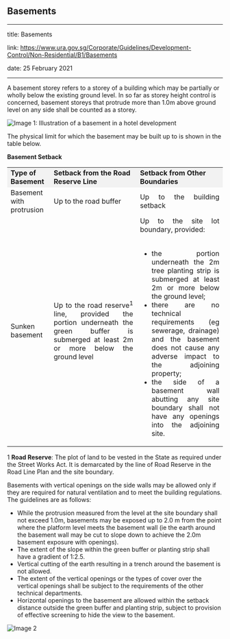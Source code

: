 ## Basements
---
title: Basements

link: https://www.ura.gov.sg/Corporate/Guidelines/Development-Control/Non-Residential/B1/Basements

date: 25 February 2021

---


A basement storey refers to a storey of a building which may be partially or wholly below the existing ground level. In so far as storey height control is concerned, basement storeys that protrude more than 1.0m above ground level on any side shall be counted as a storey.

![Image 1: Illustration of a basement in a hotel development](https://www.ura.gov.sg/-/media/Corporate/Guidelines/Development-control/Hotel/H11_Basement.jpg?h=100%25&w=100%25)



The physical limit for which the basement may be built up to is shown in the table below.

**Basement Setback**

<table><tbody><tr><td style="width: 20%; background-color: #f2f2f2;"><strong>Type of Basement</strong></td><td style="width: 40%; background-color: #f2f2f2;"><strong>Setback from the Road Reserve Line</strong></td><td style="width: 40%; background-color: #f2f2f2;"><strong>Setback from Other Boundaries</strong></td></tr><tr><td>Basement with protrusion</td><td style="text-align: justify;">Up to the road buffer</td><td style="text-align: justify;">Up to the building setback</td></tr><tr><td>Sunken basement</td><td style="text-align: justify;">Up to the road reserve<sup>1</sup> line, provided the portion underneath the green buffer is submerged at least 2m or more below the ground level</td><td style="text-align: justify;">Up to the site lot boundary, provided:<br><br><ul><li style="text-align: justify;">the portion underneath the 2m tree planting strip is submerged at least 2m or more below the ground level;</li><li style="text-align: justify;">there are no technical requirements (eg sewerage, drainage) and the basement does not cause any adverse impact to the adjoining property;</li><li style="text-align: justify;">the side of a basement wall abutting any site boundary shall not have any openings into the adjoining site.</li></ul></td></tr></tbody></table>

  
1 **Road Reserve**: The plot of land to be vested in the State as required under the Street Works Act. It is demarcated by the line of Road Reserve in the Road Line Plan and the site boundary.

Basements with vertical openings on the side walls may be allowed only if they are required for natural ventilation and to meet the building regulations. The guidelines are as follows:

-   While the protrusion measured from the level at the site boundary shall not exceed 1.0m, basements may be exposed up to 2.0 m from the point where the platform level meets the basement wall (ie the earth around the basement wall may be cut to slope down to achieve the 2.0m basement exposure with openings).
-   The extent of the slope within the green buffer or planting strip shall have a gradient of 1:2.5.
-   Vertical cutting of the earth resulting in a trench around the basement is not allowed.
-   The extent of the vertical openings or the types of cover over the vertical openings shall be subject to the requirements of the other technical departments.
-   Horizontal openings to the basement are allowed within the setback distance outside the green buffer and planting strip, subject to provision of effective screening to hide the view to the basement.

![Image 2](https://www.ura.gov.sg/-/media/Corporate/Guidelines/Development-control/Hotel/H09_Basement_Horizontal_Openings.jpg?h=100%25&w=100%25)





